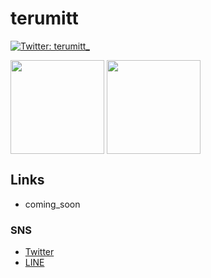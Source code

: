 # terumitt

[![Twitter: terumitt_](https://img.shields.io/twitter/follow/terumitt_7101?style=social)](https://twitter.com/terumitt_7101)

<p>
  <img align="center" src="https://github-readme-stats.vercel.app/api?username=fkmr59&theme=slateorange&show_icons=true&count_private=true" height="150px" />
  <img align="center" src="https://github-readme-stats.vercel.app/api/top-langs/?username=fkmr59&layout=compact&theme=slateorange&exclude_repo=yoshikouki.wp" height="150px" />
</p>

## Links

- coming_soon

### SNS

- [Twitter](https://twitter.com/terumitt_7101)
- [LINE](https://lin.ee/pRvv5wh)
